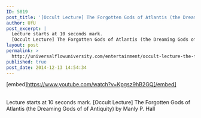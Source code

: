 ```yaml
---
ID: 5819
post_title: '[Occult Lecture] The Forgotten Gods of Atlantis (the Dreaming Gods of of Antiquity)'
author: UfU
post_excerpt: |
  Lecture starts at 10 seconds mark.
  [Occult Lecture] The Forgotten Gods of Atlantis (the Dreaming Gods of of Antiquity) by Manly P. Hall
layout: post
permalink: >
  http://universalflowuniversity.com/entertainment/occult-lecture-the-forgotten-gods-of-atlantis-the-dreaming-gods-of-of-antiquity/
published: true
post_date: 2014-12-13 14:54:34
---
```

[embed]https://www.youtube.com/watch?v=Kpgsz9hB2GQ[/embed]</br></br>
<p>Lecture starts at 10 seconds mark.
[Occult Lecture] The Forgotten Gods of Atlantis (the Dreaming Gods of of Antiquity) by Manly P. Hall</p>
